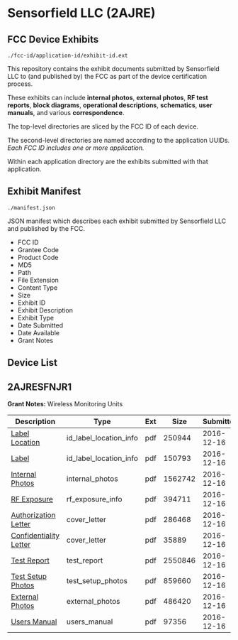 # Sensorfield LLC (2AJRE)
## FCC Device Exhibits

```
./fcc-id/application-id/exhibit-id.ext
```

This repository contains the exhibit documents submitted by Sensorfield LLC to (and published by) the FCC as part of the device certification process.

These exhibits can include **internal photos**, **external photos**, **RF test reports**, **block diagrams**, **operational descriptions**, **schematics**, **user manuals**, and various **correspondence**.

The top-level directories are sliced by the FCC ID of each device.

The second-level directories are named according to the application UUIDs. *Each FCC ID includes one or more application.*

Within each application directory are the exhibits submitted with that application. 

## Exhibit Manifest

```
./manifest.json
```

JSON manifest which describes each exhibit submitted by Sensorfield LLC and published by the FCC.

- FCC ID
- Grantee Code
- Product Code
- MD5
- Path
- File Extension
- Content Type
- Size
- Exhibit ID
- Exhibit Description
- Exhibit Type
- Date Submitted
- Date Available
- Grant Notes

## Device List
## 2AJRESFNJR1
**Grant Notes:** Wireless Monitoring Units

| Description | Type | Ext | Size | Submitted | Available |
| ----------- | ---- | --- | ---- | --------- | --------- |
| [Label Location](2AJRESFNJR1/111a3ec201eb03d5acb3cd2326d8c5b3/3230759.pdf) | id_label_location_info | pdf | 250944 | 2016-12-16 | 2016-12-16 |
| [Label](2AJRESFNJR1/111a3ec201eb03d5acb3cd2326d8c5b3/3230752.pdf) | id_label_location_info | pdf | 150793 | 2016-12-16 | 2016-12-16 |
| [Internal Photos](2AJRESFNJR1/111a3ec201eb03d5acb3cd2326d8c5b3/3230758.pdf) | internal_photos | pdf | 1562742 | 2016-12-16 | 2016-12-16 |
| [RF Exposure](2AJRESFNJR1/111a3ec201eb03d5acb3cd2326d8c5b3/3230753.pdf) | rf_exposure_info | pdf | 394711 | 2016-12-16 | 2016-12-16 |
| [Authorization Letter](2AJRESFNJR1/111a3ec201eb03d5acb3cd2326d8c5b3/3230751.pdf) | cover_letter | pdf | 286468 | 2016-12-16 | 2016-12-16 |
| [Confidentiality Letter](2AJRESFNJR1/111a3ec201eb03d5acb3cd2326d8c5b3/3230756.pdf) | cover_letter | pdf | 35889 | 2016-12-16 | 2016-12-16 |
| [Test Report](2AJRESFNJR1/111a3ec201eb03d5acb3cd2326d8c5b3/3230754.pdf) | test_report | pdf | 2550846 | 2016-12-16 | 2016-12-16 |
| [Test Setup Photos](2AJRESFNJR1/111a3ec201eb03d5acb3cd2326d8c5b3/3230760.pdf) | test_setup_photos | pdf | 859660 | 2016-12-16 | 2016-12-16 |
| [External Photos](2AJRESFNJR1/111a3ec201eb03d5acb3cd2326d8c5b3/3230757.pdf) | external_photos | pdf | 486420 | 2016-12-16 | 2016-12-16 |
| [Users Manual](2AJRESFNJR1/111a3ec201eb03d5acb3cd2326d8c5b3/3230755.pdf) | users_manual | pdf | 97356 | 2016-12-16 | 2016-12-16 |
